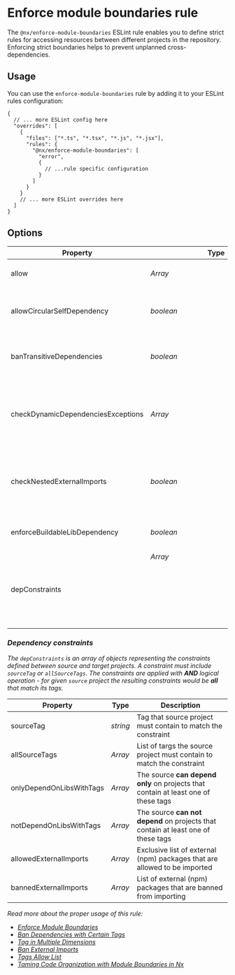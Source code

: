 # Enforce module boundaries rule

The `@nx/enforce-module-boundaries` ESLint rule enables you to define strict rules for accessing resources between different projects in the repository. Enforcing strict boundaries helps to prevent unplanned cross-dependencies.

## Usage

You can use the `enforce-module-boundaries` rule by adding it to your ESLint rules configuration:

```jsonc
{
  // ... more ESLint config here
  "overrides": [
    {
      "files": ["*.ts", "*.tsx", "*.js", "*.jsx"],
      "rules": {
        "@nx/enforce-module-boundaries": [
          "error",
          {
            // ...rule specific configuration
          }
        ]
      }
    }
    // ... more ESLint overrides here
  ]
}
```

## Options

| Property                           | Type            | Default | Description                                                                                                                                                        |
| ---------------------------------- | --------------- | ------- | ------------------------------------------------------------------------------------------------------------------------------------------------------------------ |
| allow                              | _Array<string>_ | _[]_    | List of imports that should be allowed without any checks                                                                                                          |
| allowCircularSelfDependency        | _boolean_       | _false_ | Disable check for self circular dependency when project imports from itself via alias path                                                                         |
| banTransitiveDependencies          | _boolean_       | _false_ | Ban import of dependencies that were not specified in the root or project's `package.json`                                                                         |
| checkDynamicDependenciesExceptions | _Array<string>_ | _[]_    | List of imports that should be skipped for `Imports of lazy-loaded libraries forbidden` checks. E.g. `['@myorg/lazy-project/component/*', '@myorg/other-project']` |
| checkNestedExternalImports         | _boolean_       | _false_ | Enable to enforce the check for banned external imports in the nested packages. Check [Dependency constraits](#dependency-constraits) for more information         |
| enforceBuildableLibDependency      | _boolean_       | _false_ | Enable to restrict the buildable libs from importing non-buildable libraries                                                                                       |
| depConstraints                     | _Array<object>_ | _[]_    | List of dependency constraints between projects                                                                                                                    |

### Dependency constraints

The `depConstraints` is an array of objects representing the constraints defined between source and target projects. A constraint must include `sourceTag` or `allSourceTags`. The constraints are applied with **AND** logical operation - for given `source` project the resulting constraints would be **all** that match its tags.

| Property                 | Type            | Description                                                                        |
| ------------------------ | --------------- | ---------------------------------------------------------------------------------- |
| sourceTag                | _string_        | Tag that source project must contain to match the constraint                       |
| allSourceTags            | _Array<string>_ | List of targs the source project must contain to match the constraint              |
| onlyDependOnLibsWithTags | _Array<string>_ | The source **can depend only** on projects that contain at least one of these tags |
| notDependOnLibsWithTags  | _Array<string>_ | The source **can not depend** on projects that contain at least one of these tags  |
| allowedExternalImports   | _Array<string>_ | Exclusive list of external (npm) packages that are allowed to be imported          |
| bannedExternalImports    | _Array<string>_ | List of external (npm) packages that are banned from importing                     |

Read more about the proper usage of this rule:

- [Enforce Module Boundaries](/features/enforce-module-boundaries)
- [Ban Dependencies with Certain Tags](/recipes/enforce-module-boundaries/ban-dependencies-with-tags)
- [Tag in Multiple Dimensions](/recipes/enforce-module-boundaries/tag-multiple-dimensions)
- [Ban External Imports](/recipes/enforce-module-boundaries/ban-external-imports)
- [Tags Allow List](/recipes/enforce-module-boundaries/tags-allow-list)
- [Taming Code Organization with Module Boundaries in Nx](https://blog.nrwl.io/mastering-the-project-boundaries-in-nx-f095852f5bf4)

